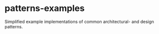 # patterns-examples
Simplified example implementations of common architectural- and design patterns.
